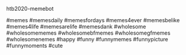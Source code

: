 htb2020-memebot

#memes #memesdaily #memesfordays #memes4ever #memesbelike #memes4life #memesarelife #memesdank #wholesome #wholesomememes #wholesomebfmemes 
#wholesomegfmemes  #wholesomenemes #happy #funny #funnymemes #funnypicture #funnymoments #cute
